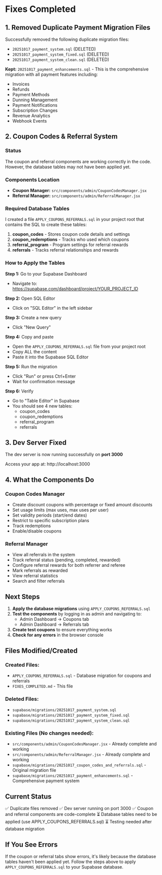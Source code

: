 # Fixes Completed

## 1. Removed Duplicate Payment Migration Files

Successfully removed the following duplicate migration files:
- `20251017_payment_system.sql` (DELETED)
- `20251017_payment_system_fixed.sql` (DELETED)
- `20251017_payment_system_clean.sql` (DELETED)

**Kept:** `20251017_payment_enhancements.sql` - This is the comprehensive migration with all payment features including:
- Invoices
- Refunds
- Payment Methods
- Dunning Management
- Payment Notifications
- Subscription Changes
- Revenue Analytics
- Webhook Events

## 2. Coupon Codes & Referral System

### Status
The coupon and referral components are working correctly in the code. However, the database tables may not have been applied yet.

### Components Location
- **Coupon Manager:** `src/components/admin/CouponCodesManager.jsx`
- **Referral Manager:** `src/components/admin/ReferralManager.jsx`

### Required Database Tables
I created a file `APPLY_COUPONS_REFERRALS.sql` in your project root that contains the SQL to create these tables:

1. **coupon_codes** - Stores coupon code details and settings
2. **coupon_redemptions** - Tracks who used which coupons
3. **referral_program** - Program settings for referral rewards
4. **referrals** - Tracks referral relationships and rewards

### How to Apply the Tables

**Step 1:** Go to your Supabase Dashboard
- Navigate to: https://supabase.com/dashboard/project/YOUR_PROJECT_ID

**Step 2:** Open SQL Editor
- Click on "SQL Editor" in the left sidebar

**Step 3:** Create a new query
- Click "New Query"

**Step 4:** Copy and paste
- Open the `APPLY_COUPONS_REFERRALS.sql` file from your project root
- Copy ALL the content
- Paste it into the Supabase SQL Editor

**Step 5:** Run the migration
- Click "Run" or press Ctrl+Enter
- Wait for confirmation message

**Step 6:** Verify
- Go to "Table Editor" in Supabase
- You should see 4 new tables:
  - coupon_codes
  - coupon_redemptions
  - referral_program
  - referrals

## 3. Dev Server Fixed

The dev server is now running successfully on **port 3000**

Access your app at: http://localhost:3000

## 4. What the Components Do

### Coupon Codes Manager
- Create discount coupons with percentage or fixed amount discounts
- Set usage limits (max uses, max uses per user)
- Set validity periods (start/end dates)
- Restrict to specific subscription plans
- Track redemptions
- Enable/disable coupons

### Referral Manager
- View all referrals in the system
- Track referral status (pending, completed, rewarded)
- Configure referral rewards for both referrer and referee
- Mark referrals as rewarded
- View referral statistics
- Search and filter referrals

## Next Steps

1. **Apply the database migrations** using `APPLY_COUPONS_REFERRALS.sql`
2. **Test the components** by logging in as admin and navigating to:
   - Admin Dashboard → Coupons tab
   - Admin Dashboard → Referrals tab
3. **Create test coupons** to ensure everything works
4. **Check for any errors** in the browser console

## Files Modified/Created

### Created Files:
- `APPLY_COUPONS_REFERRALS.sql` - Database migration for coupons and referrals
- `FIXES_COMPLETED.md` - This file

### Deleted Files:
- `supabase/migrations/20251017_payment_system.sql`
- `supabase/migrations/20251017_payment_system_fixed.sql`
- `supabase/migrations/20251017_payment_system_clean.sql`

### Existing Files (No changes needed):
- `src/components/admin/CouponCodesManager.jsx` - Already complete and working
- `src/components/admin/ReferralManager.jsx` - Already complete and working
- `supabase/migrations/20251017_coupon_codes_and_referrals.sql` - Original migration file
- `supabase/migrations/20251017_payment_enhancements.sql` - Comprehensive payment system

## Current Status

✅ Duplicate files removed
✅ Dev server running on port 3000
✅ Coupon and referral components are code-complete
⏳ Database tables need to be applied (use APPLY_COUPONS_REFERRALS.sql)
⏳ Testing needed after database migration

## If You See Errors

If the coupon or referral tabs show errors, it's likely because the database tables haven't been applied yet. Follow the steps above to apply `APPLY_COUPONS_REFERRALS.sql` to your Supabase database.
